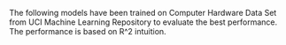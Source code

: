 The following models have been trained on Computer Hardware Data Set from UCI Machine Learning Repository to evaluate the best performance. The performance is based on R^2 intuition.
